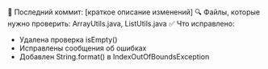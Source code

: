 📌 Последний коммит: [краткое описание изменений]
🔍 Файлы, которые нужно проверить: ArrayUtils.java, ListUtils.java
✅ Что исправлено:
- Удалена проверка isEmpty()
- Исправлены сообщения об ошибках
- Добавлен String.format() в IndexOutOfBoundsException